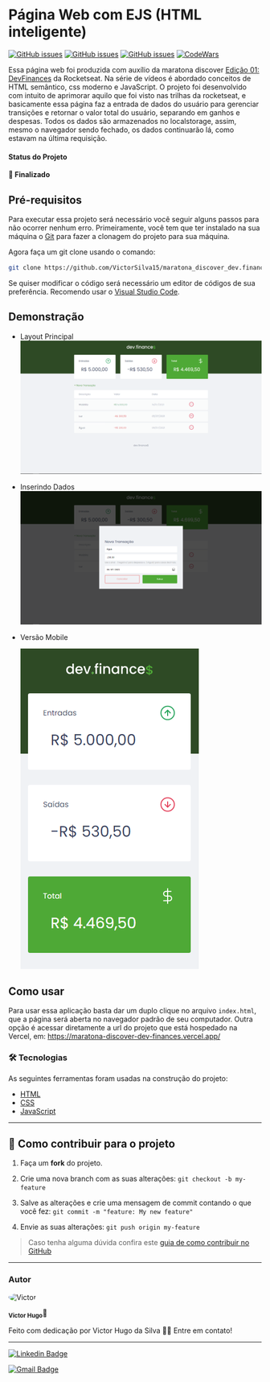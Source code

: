 # Página Web com EJS (HTML inteligente)

<a href="https://developer.mozilla.org/pt-BR/docs/Web/HTML" target="blank"><img alt="GitHub issues" src="https://img.shields.io/static/v1?label=tech&message=HTML5&color=E34F26&style=for-the-badge&logo=HTML5"></a> <a href="https://developer.mozilla.org/pt-BR/docs/Web/CSS" target="blank"><img alt="GitHub issues" src="https://img.shields.io/static/v1?label=tech&message=CSS3&color=1572B6&style=for-the-badge&logo=CSS3"></a> <a href="https://developer.mozilla.org/pt-BR/docs/Web/JavaScript" target="blank"><img alt="GitHub issues" src="https://img.shields.io/static/v1?label=tech&message=JavaScript&color=F7DF1E&style=for-the-badge&logo=JavaScript"></a> <a href="https://www.codewars.com/users/Victor%20Hugo%20da%20Silva" target="blank"><img alt="CodeWars" src="https://img.shields.io/static/v1?label=Follow&message=CodeWars&color=B1361E&style=for-the-badge&logo=codewars"></a>

Essa página web foi produzida com auxílio da maratona discover [Edição 01: DevFinances](https://app.rocketseat.com.br/discover) da Rocketseat. Na série de vídeos é abordado conceitos de HTML semântico, css moderno e JavaScript. O projeto foi desenvolvido com intuito de aprimorar aquilo que foi visto nas trilhas da rocketseat, e basicamente essa página faz a entrada de dados do usuário para gerenciar transições e retornar o valor total do usuário, separando em ganhos e despesas. Todos os dados são armazenados no localstorage, assim, mesmo o navegador sendo fechado, os dados continuarão lá, como estavam na última requisição.

#### Status do Projeto

**🚀 Finalizado**

## Pré-requisitos

Para executar essa projeto será necessário você seguir alguns passos para não ocorrer nenhum erro. Primeiramente, você tem que ter instalado na sua máquina o [Git](https://git-scm.com/) para fazer a clonagem do projeto para sua máquina.

Agora faça um git clone usando o comando:

```bash
git clone https://github.com/VictorSilva15/maratona_discover_dev.finances.git
```

Se quiser modificar o código será necessário um editor de códigos de sua preferência. Recomendo usar o [Visual Studio Code](https://code.visualstudio.com/download)</a>.

## Demonstração

- Layout Principal
  ![layout principal imagem](./screenshots/main-layout-preview.png)

- Inserindo Dados
  ![Inserindo Dados imagem](./screenshots/data-added-preview.png)

- Versão Mobile

  ![Versão mobile imagem](./screenshots/main-layout-mobile-preview.png)

## Como usar

Para usar essa aplicação basta dar um duplo clique no arquivo `index.html`, que a página será aberta no navegador padrão de seu computador. Outra opção é acessar diretamente a url do projeto que está hospedado na Vercel, em: https://maratona-discover-dev-finances.vercel.app/

### 🛠 Tecnologias

As seguintes ferramentas foram usadas na construção do projeto:

- [HTML](https://developer.mozilla.org/pt-BR/docs/Web/HTML)
- [CSS](https://developer.mozilla.org/pt-BR/docs/Web/CSS)
- [JavaScript](https://developer.mozilla.org/pt-BR/docs/Web/JavaScript)

---

## 💪 Como contribuir para o projeto

1. Faça um **fork** do projeto.

2. Crie uma nova branch com as suas alterações: `git checkout -b my-feature`

3. Salve as alterações e crie uma mensagem de commit contando o que você fez: `git commit -m "feature: My new feature"`

4. Envie as suas alterações: `git push origin my-feature`

> Caso tenha alguma dúvida confira este [guia de como contribuir no GitHub](./CONTRIBUTING.md)

---

### Autor

<img  style="border-radius: 50%;"  src="https://avatars.githubusercontent.com/u/70340221?v=4"  width="100px;"  alt="Victor"/>

<sub><b>Victor Hugo</b></sub>🚀

Feito com dedicação por Victor Hugo da Silva 👋🏽 Entre em contato!

---

[![Linkedin Badge](https://img.shields.io/badge/-Victor-blue?style=flat-square&logo=Linkedin&logoColor=white&link=https://www.linkedin.com/in/tgmarinho/)](https://www.linkedin.com/in/victor-silva-9485021b2/)

[![Gmail Badge](https://img.shields.io/badge/-victor470hugo@gmail.com-c14438?style=flat-square&logo=Gmail&logoColor=white&link=mailto:tgmarinho@gmail.com)](mailto:victor470hugo@gmail.com)
